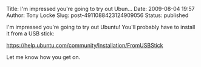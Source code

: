 Title: I&#39;m impressed you&#39;re going to try out Ubun...
Date: 2009-08-04 19:57
Author: Tony Locke
Slug: post-4911088423124909056
Status: published

I'm impressed you're going to try out Ubuntu! You'll probably have to install it from a USB stick:  
  
https://help.ubuntu.com/community/Installation/FromUSBStick  
  
Let me know how you get on.
